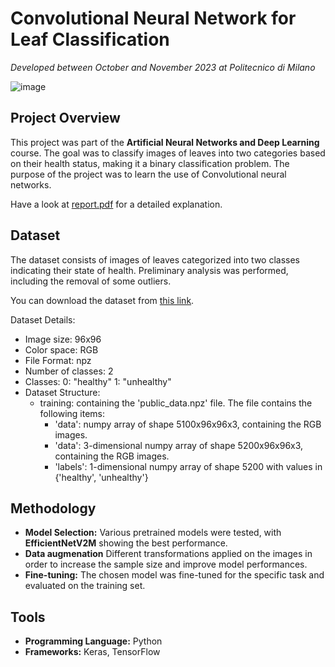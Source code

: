# Convolutional Neural Network for Leaf Classification

*Developed between October and November 2023 at Politecnico di Milano*

![image](https://github.com/user-attachments/assets/1e845a90-562a-4c1d-9f2f-9957e0ed007f)

## Project Overview
This project was part of the **Artificial Neural Networks and Deep Learning** course. The goal was to classify images of leaves into two categories based on their health status, making it a binary classification problem. The purpose of the project was to learn the use of Convolutional neural networks.

Have a look at [report.pdf](https://github.com/lorenzofranze/CNN-image-classification/blob/main/report.pdf) for a detailed explanation.


## Dataset
The dataset consists of images of leaves categorized into two classes indicating their state of health. Preliminary analysis was performed, including the removal of some outliers.

You can download the dataset from [this link](https://drive.google.com/drive/u/0/folders/152B-_69uFDqnDyBIbS0gEhjlwHmqEKeB).

Dataset Details:
- Image size: 96x96
- Color space: RGB
- File Format: npz
- Number of classes: 2
- Classes:
0: "healthy"
1: "unhealthy"
- Dataset Structure:
  - training: containing the 'public_data.npz' file. The file contains the following items:
    - 'data': numpy array of shape 5100x96x96x3, containing the RGB images.
    - 'data': 3-dimensional numpy array of shape 5200x96x96x3, containing the RGB images.
    - 'labels': 1-dimensional numpy array of shape 5200 with values in {'healthy', 'unhealthy'}


## Methodology
- **Model Selection:** Various pretrained models were tested, with **EfficientNetV2M** showing the best performance.
- **Data augmenation** Different transformations applied on the images in order to increase the sample size and improve model performances.
- **Fine-tuning:** The chosen model was fine-tuned for the specific task and evaluated on the training set.

## Tools
- **Programming Language:** Python
- **Frameworks:** Keras, TensorFlow
